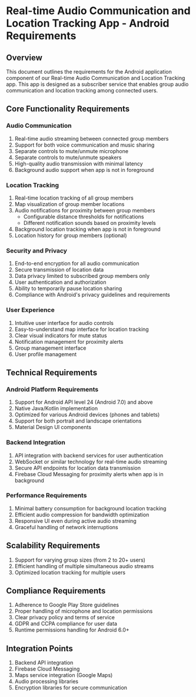 # Real-time Audio Communication and Location Tracking App - Android Requirements

## Overview
This document outlines the requirements for the Android application component of our Real-time Audio Communication and Location Tracking app. This app is designed as a subscriber service that enables group audio communication and location tracking among connected users.

## Core Functionality Requirements

### Audio Communication
1. Real-time audio streaming between connected group members
2. Support for both voice communication and music sharing
3. Separate controls to mute/unmute microphone
4. Separate controls to mute/unmute speakers
5. High-quality audio transmission with minimal latency
6. Background audio support when app is not in foreground

### Location Tracking
1. Real-time location tracking of all group members
2. Map visualization of group member locations
3. Audio notifications for proximity between group members
   - Configurable distance thresholds for notifications
   - Different notification sounds based on proximity levels
4. Background location tracking when app is not in foreground
5. Location history for group members (optional)

### Security and Privacy
1. End-to-end encryption for all audio communication
2. Secure transmission of location data
3. Data privacy limited to subscribed group members only
4. User authentication and authorization
5. Ability to temporarily pause location sharing
6. Compliance with Android's privacy guidelines and requirements

### User Experience
1. Intuitive user interface for audio controls
2. Easy-to-understand map interface for location tracking
3. Clear visual indicators for mute status
4. Notification management for proximity alerts
5. Group management interface
6. User profile management

## Technical Requirements

### Android Platform Requirements
1. Support for Android API level 24 (Android 7.0) and above
2. Native Java/Kotlin implementation
3. Optimized for various Android devices (phones and tablets)
4. Support for both portrait and landscape orientations
5. Material Design UI components

### Backend Integration
1. API integration with backend services for user authentication
2. WebSocket or similar technology for real-time audio streaming
3. Secure API endpoints for location data transmission
4. Firebase Cloud Messaging for proximity alerts when app is in background

### Performance Requirements
1. Minimal battery consumption for background location tracking
2. Efficient audio compression for bandwidth optimization
3. Responsive UI even during active audio streaming
4. Graceful handling of network interruptions

## Scalability Requirements
1. Support for varying group sizes (from 2 to 20+ users)
2. Efficient handling of multiple simultaneous audio streams
3. Optimized location tracking for multiple users

## Compliance Requirements
1. Adherence to Google Play Store guidelines
2. Proper handling of microphone and location permissions
3. Clear privacy policy and terms of service
4. GDPR and CCPA compliance for user data
5. Runtime permissions handling for Android 6.0+

## Integration Points
1. Backend API integration
2. Firebase Cloud Messaging
3. Maps service integration (Google Maps)
4. Audio processing libraries
5. Encryption libraries for secure communication
